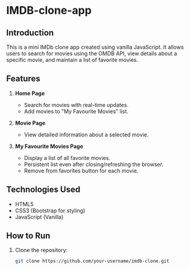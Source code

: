 # IMDB-clone-app
 

## Introduction
This is a mini IMDb clone app created using vanilla JavaScript. It allows users to search for movies using the OMDB API, view details about a specific movie, and maintain a list of favorite movies.

## Features
1. **Home Page**
   - Search for movies with real-time updates.
   - Add movies to "My Favourite Movies" list.
   
2. **Movie Page**
   - View detailed information about a selected movie.

3. **My Favourite Movies Page**
   - Display a list of all favorite movies.
   - Persistent list even after closing/refreshing the browser.
   - Remove from favorites button for each movie.

## Technologies Used
- HTML5
- CSS3 (Bootstrap for styling)
- JavaScript (Vanilla)

## How to Run
1. Clone the repository:
   ```bash
   git clone https://github.com/your-username/imdb-clone.git
